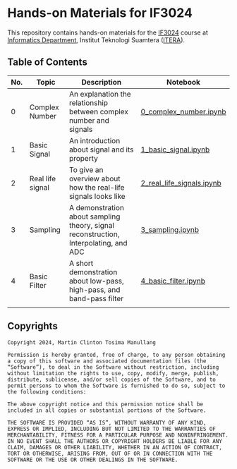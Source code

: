 # Hands-on Materials for IF3024

This repository contains hands-on materials for the [IF3024](https://mctm.web.id/course/if3024) course at [Informatics Department](https://if.itera.ac.id), Institut Teknologi Suamtera ([ITERA](https://itera.ac.id)).


## Table of Contents
| No. | Topic            | Description                                                                          | Notebook                                                                                                             |
| --- | ---------------- | ------------------------------------------------------------------------------------ | -------------------------------------------------------------------------------------------------------------------- |
| 0   | Complex Number   | An explanation the relationship between complex number and signals                   | [0_complex_number.ipynb](https://github.com/informatika-itera/if3024-handson/blob/main/0_complex_number.ipynb)       |
| 1   | Basic Signal     | An introduction about signal and its property                                        | [1_basic_signal.ipynb](https://github.com/informatika-itera/if3024-handson/blob/main/1_basic_signal.ipynb)           |
| 2   | Real life signal | To give an overview about how the real-life signals looks like                       | [2_real_life_signals.ipynb](https://github.com/informatika-itera/if3024-handson/blob/main/2_real_life_signals.ipynb) |
| 3   | Sampling         | A demonstration about sampling theory, signal reconstruction, Interpolating, and ADC | [3_sampling.ipynb](https://github.com/informatika-itera/if3024-handson/blob/main/3_sampling.ipynb)                   |
| 4   | Basic Filter     | A short demonstration about low-pass, high-pass, and band-pass filter                | [4_basic_filter.ipynb](https://github.com/informatika-itera/if3024-handson/blob/main/4_basic_filter.ipynb)           |
|     |                  |                                                                                      |                                                                                                                      |




## Copyrights
```
Copyright 2024, Martin Clinton Tosima Manullang

Permission is hereby granted, free of charge, to any person obtaining a copy of this software and associated documentation files (the “Software”), to deal in the Software without restriction, including without limitation the rights to use, copy, modify, merge, publish, distribute, sublicense, and/or sell copies of the Software, and to permit persons to whom the Software is furnished to do so, subject to the following conditions:

The above copyright notice and this permission notice shall be included in all copies or substantial portions of the Software.

THE SOFTWARE IS PROVIDED “AS IS”, WITHOUT WARRANTY OF ANY KIND, EXPRESS OR IMPLIED, INCLUDING BUT NOT LIMITED TO THE WARRANTIES OF MERCHANTABILITY, FITNESS FOR A PARTICULAR PURPOSE AND NONINFRINGEMENT. IN NO EVENT SHALL THE AUTHORS OR COPYRIGHT HOLDERS BE LIABLE FOR ANY CLAIM, DAMAGES OR OTHER LIABILITY, WHETHER IN AN ACTION OF CONTRACT, TORT OR OTHERWISE, ARISING FROM, OUT OF OR IN CONNECTION WITH THE SOFTWARE OR THE USE OR OTHER DEALINGS IN THE SOFTWARE.
```
